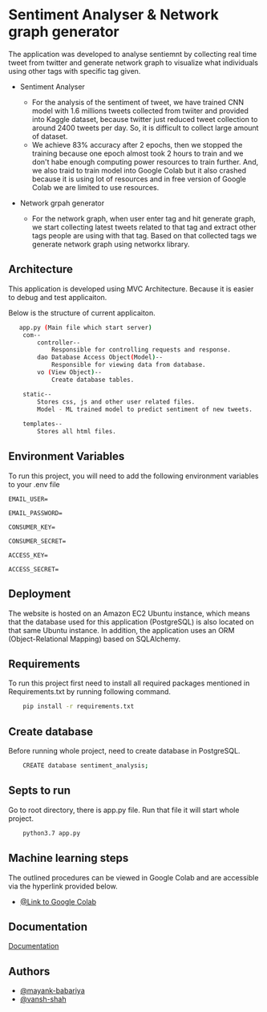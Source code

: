 
# Sentiment Analyser & Network graph generator
The application was developed to analyse sentiemnt by collecting real time tweet from twitter and generate network graph to visualize what individuals using other tags with specific tag given.


- Sentiment Analyser
    - For the analysis of the sentiment of tweet, we have trained CNN model with 1.6 millions tweets collected from twiiter and provided into Kaggle dataset, because twitter just reduced tweet collection to around 2400 tweets per day. So, it is difficult to collect large amount of dataset.
    - We achieve 83% accuracy after 2 epochs, then we stopped the training because one epoch almost took 2 hours to train and we don't habe enough computing power resources to train further. And, we also traid to train model into Google Colab but it also crashed because it is using lot of resources and in free version of Google Colab we are limited to use resources.

- Network grpah generator
    - For the network graph, when user enter tag and hit generate graph, we start collecting latest tweets related to that tag and extract other tags people are using with that tag. Based on that collected tags we generate network graph using networkx library.
    



## Architecture

This application is developed using MVC Architecture. Because it is easier to debug and test applicaiton.

Below is the structure of current applicaiton.
```bash
   app.py (Main file which start server)
    com--
        controller--
            Responsible for controlling requests and response.
        dao Database Access Object(Model)--
            Responsible for viewing data from database.
        vo (View Object)--
            Create database tables.

    static--
        Stores css, js and other user related files.
        Model - ML trained model to predict sentiment of new tweets.
        
    templates--
        Stores all html files.
```

## Environment Variables

To run this project, you will need to add the following environment variables to your .env file

`EMAIL_USER=`

`EMAIL_PASSWORD=`

`CONSUMER_KEY=`

`CONSUMER_SECRET=`

`ACCESS_KEY=`

`ACCESS_SECRET=`
## Deployment

The website is hosted on an Amazon EC2 Ubuntu instance, which means that the database used for this application (PostgreSQL) is also located on that same Ubuntu instance. In addition, the application uses an ORM (Object-Relational Mapping) based on SQLAlchemy.

## Requirements

To run this project first need to install all required packages mentioned in Requirements.txt by running following command.

```bash
    pip install -r requirements.txt
```
## Create database

Before running whole project, need to create database in PostgreSQL. 

```bash
    CREATE database sentiment_analysis;
```

## Septs to run
Go to root directory, there is app.py file. Run that file it will start whole project.
```bash
    python3.7 app.py
```

## Machine learning steps

The outlined procedures can be viewed in Google Colab and are accessible via the hyperlink provided below.

- [@Link to Google Colab](https://colab.research.google.com/drive/1CWqdZ5ufv3fdDQbIeUX1jKpbiRRvbrrr?authuser=1#scrollTo=rFL-_mkI8vXN)
## Documentation

[Documentation](https://github.com/mayank-babariya/sentiment_analysis_network_graph_generator)


## Authors

- [@mayank-babariya](https://www.github.com/mayank-babariya)
- [@vansh-shah](https://www.github.com/vanshshah23)

